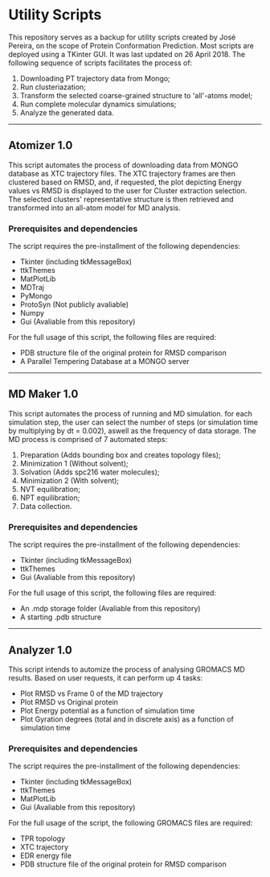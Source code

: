 # Utility Scripts

This repository serves as a backup for utility scripts created by José Pereira, on the scope of Protein Conformation Prediction.
Most scripts are deployed using a TKinter GUI. It was last updated on 26 April 2018. The following sequence of scripts facilitates the process of:
 1. Downloading PT trajectory data from Mongo;
 2. Run clusteriazation;
 3. Transform the selected coarse-grained structure to 'all'-atoms model;
 4. Run complete molecular dynamics simulations;
 5. Analyze the generated data.
***


## Atomizer 1.0

This script automates the process of downloading data from MONGO database as XTC trajectory files.
The XTC trajectory frames are then clustered based on RMSD, and, if requested, the plot depicting Energy values vs RMSD is displayed to the user for Cluster extraction selection. The selected clusters' representative structure is then retrieved and transformed into an all-atom model for MD analysis.

### Prerequisites and dependencies

The script requires the pre-installment of the following dependencies:
 * Tkinter (including tkMessageBox)
 * ttkThemes
 * MatPlotLib
 * MDTraj
 * PyMongo
 * ProtoSyn (Not publicly avaliable)
 * Numpy
 * Gui (Avaliable from this repository)
 
 For the full usage of this script, the following files are required:
 * PDB structure file of the original protein for RMSD comparison
 * A Parallel Tempering Database at a MONGO server
***

## MD Maker 1.0

This script automates the process of running and MD simulation.
for each simulation step, the user can select the number of steps (or simulation time by multiplying by dt = 0.002), aswell as the frequency of data storage.
The MD process is comprised of 7 automated steps:
 1. Preparation (Adds bounding box and creates topology files);
 2. Minimization 1 (Without solvent);
 3. Solvation (Adds spc216 water molecules);
 4. Minimization 2 (With solvent);
 5. NVT equilibration;
 6. NPT equilibration;
 7. Data collection.

### Prerequisites and dependencies

The script requires the pre-installment of the following dependencies:
 * Tkinter (including tkMessageBox)
 * ttkThemes
 * Gui (Avaliable from this repository)
 
 For the full usage of this script, the following files are required:
 * An .mdp storage folder (Avaliable from this repository)
 * A starting .pdb structure
***

## Analyzer 1.0

This script intends to automize the process of analysing GROMACS MD results. Based on user requests, it can perform up 4 tasks:
* Plot RMSD vs Frame 0 of the MD trajectory
* Plot RMSD vs Original protein
* Plot Energy potential as a function of simulation time
* Plot Gyration degrees (total and in discrete axis) as a function of simulation time

### Prerequisites and dependencies

The script requires the pre-installment of the following dependencies:
 * Tkinter (including tkMessageBox)
 * ttkThemes
 * MatPlotLib
 * Gui (Avaliable from this repository)
 
For the full usage of the script, the following GROMACS files are required:
 * TPR topology
 * XTC trajectory
 * EDR energy file
 * PDB structure file of the original protein for RMSD comparison
